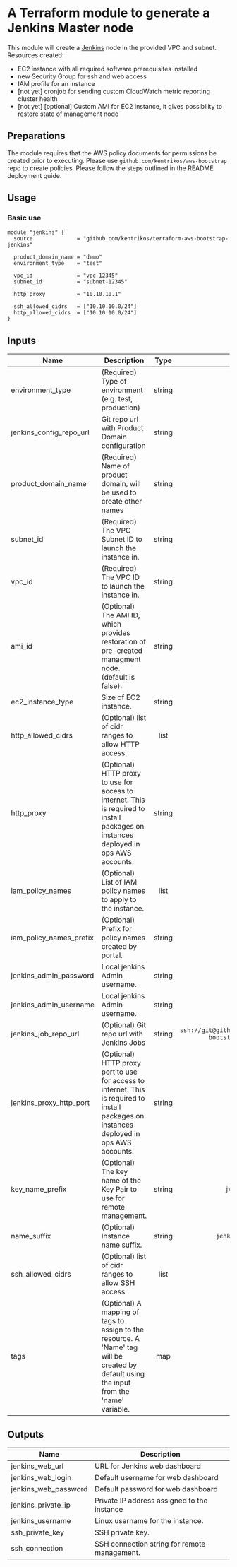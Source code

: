 # A Terraform module to generate a Jenkins Master node

This module will create a [Jenkins](https://jenkins.io/) node in the provided VPC and subnet.
Resources created:

* EC2 instance with all required software prerequisites installed
* new Security Group for ssh  and web access
* IAM profile for an instance
* [not yet] cronjob for sending custom CloudWatch metric reporting cluster health
* [not yet] [optional] Custom AMI for EC2 instance, it gives possibility to restore state of management node

## Preparations

The module requires that the AWS policy documents for permissions be created prior to executing.
Please use `github.com/kentrikos/aws-bootstrap` repo to create policies.
Please follow the steps outlined in the README deployment guide.

## Usage

### Basic use

```hcl
module "jenkins" {
  source              = "github.com/kentrikos/terraform-aws-bootstrap-jenkins"

  product_domain_name = "demo"
  environment_type    = "test"

  vpc_id              = "vpc-12345"
  subnet_id           = "subnet-12345"

  http_proxy          = "10.10.10.1"

  ssh_allowed_cidrs   = ["10.10.10.0/24"]
  http_allowed_cidrs  = ["10.10.10.0/24"]
}
```

## Inputs

| Name | Description | Type | Default | Required |
|------|-------------|:----:|:-----:|:-----:|
| environment_type | (Required) Type of environment (e.g. test, production) | string | - | yes |
| jenkins_config_repo_url | Git repo url with Product Domain configuration | string | - | yes |
| product_domain_name | (Required) Name of product domain, will be used to create other names | string | - | yes |
| subnet_id | (Required) The VPC Subnet ID to launch the instance in. | string | - | yes |
| vpc_id | (Required) The VPC ID to launch the instance in. | string | - | yes |
| ami_id | (Optional) The AMI ID, which provides restoration of pre-created managment node. (default is false). | string | `` | no |
| ec2_instance_type | Size of EC2 instance. | string | `t3.medium` | no |
| http_allowed_cidrs | (Optional) list of cidr ranges to allow HTTP access. | list | `<list>` | no |
| http_proxy | (Optional) HTTP proxy to use for access to internet. This is required to install packages on instances deployed in ops AWS accounts. | string | `` | no |
| iam_policy_names | (Optional) List of IAM policy names to apply to the instance. | list | `<list>` | no |
| iam_policy_names_prefix | (Optional) Prefix for policy names created by portal. | string | `customer/` | no |
| jenkins_admin_password | Local jenkins Admin username. | string | `Password` | no |
| jenkins_admin_username | Local jenkins Admin username. | string | `Admin` | no |
| jenkins_job_repo_url | (Optional) Git repo url with Jenkins Jobs | string | `ssh://git@github.com:kentrikos/jenkins-bootstrap-pipelines.git` | no |
| jenkins_proxy_http_port | (Optional) HTTP proxy port to use for access to internet. This is required to install packages on instances deployed in ops AWS accounts. | string | `` | no |
| key_name_prefix | (Optional) The key name of the Key Pair to use for remote management. | string | `jenkins_master` | no |
| name_suffix | (Optional) Instance name suffix. | string | `jenkins-master-node` | no |
| ssh_allowed_cidrs | (Optional) list of cidr ranges to allow SSH access. | list | `<list>` | no |
| tags | (Optional) A mapping of tags to assign to the resource. A 'Name' tag will be created by default using the input from the 'name' variable. | map | `<map>` | no |

## Outputs

| Name | Description |
|------|-------------|
| jenkins_web_url | URL for Jenkins web dashboard |
| jenkins_web_login | Default username for web dashboard |
| jenkins_web_password | Default password for web dashboard |
| jenkins_private_ip | Private IP address assigned to the instance |
| jenkins_username | Linux username for the instance. |
| ssh_private_key | SSH private key. |
| ssh_connection | SSH connection string for remote management. |

